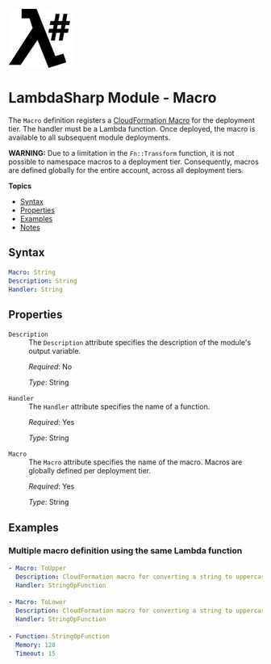 ![λ#](LambdaSharpLogo.png)

# LambdaSharp Module - Macro

The `Macro` definition registers a [CloudFormation Macro](https://docs.aws.amazon.com/AWSCloudFormation/latest/UserGuide/template-macros.html) for the deployment tier. The handler must be a Lambda function. Once deployed, the macro is available to all subsequent module deployments.

**WARNING:** Due to a limitation in the `Fn::Transform` function, it is not possible to namespace macros to a deployment tier. Consequently, macros are defined globally for the entire account, across all deployment tiers.

__Topics__
* [Syntax](#syntax)
* [Properties](#properties)
* [Examples](#examples)
* [Notes](#notes)

## Syntax

```yaml
Macro: String
Description: String
Handler: String
```

## Properties

<dl>

<dt><code>Description</code></dt>
<dd>
The <code>Description</code> attribute specifies the description of the module's output variable.

<i>Required</i>: No

<i>Type</i>: String
</dd>

<dt><code>Handler</code></dt>
<dd>
The <code>Handler</code> attribute specifies the name of a function.

<i>Required</i>: Yes

<i>Type</i>: String
</dd>

</dl>

<dt><code>Macro</code></dt>
<dd>
The <code>Macro</code> attribute specifies the name of the macro. Macros are globally defined per deployment tier.

<i>Required</i>: Yes

<i>Type</i>: String
</dd>

## Examples

### Multiple macro definition using the same Lambda function

```yaml
- Macro: ToUpper
  Description: CloudFormation macro for converting a string to uppercase
  Handler: StringOpFunction

- Macro: ToLower
  Description: CloudFormation macro for converting a string to uppercase
  Handler: StringOpFunction

- Function: StringOpFunction
  Memory: 128
  Timeout: 15
```
